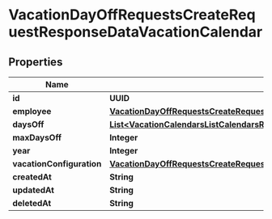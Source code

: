 

# VacationDayOffRequestsCreateRequestResponseDataVacationCalendar


## Properties

| Name | Type | Description | Notes |
|------------ | ------------- | ------------- | -------------|
|**id** | **UUID** |  |  [optional] |
|**employee** | [**VacationDayOffRequestsCreateRequestResponseDataVacationCalendarEmployee**](VacationDayOffRequestsCreateRequestResponseDataVacationCalendarEmployee.md) |  |  [optional] |
|**daysOff** | [**List&lt;VacationCalendarsListCalendarsResponseDataInnerDaysOffInner&gt;**](VacationCalendarsListCalendarsResponseDataInnerDaysOffInner.md) |  |  [optional] |
|**maxDaysOff** | **Integer** |  |  [optional] |
|**year** | **Integer** |  |  [optional] |
|**vacationConfiguration** | [**VacationDayOffRequestsCreateRequestResponseDataVacationCalendarVacationConfiguration**](VacationDayOffRequestsCreateRequestResponseDataVacationCalendarVacationConfiguration.md) |  |  [optional] |
|**createdAt** | **String** |  |  [optional] |
|**updatedAt** | **String** |  |  [optional] |
|**deletedAt** | **String** |  |  [optional] |




